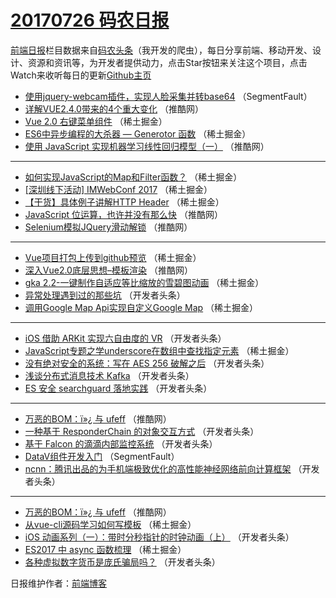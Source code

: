 # [20170726 码农日报](http://hao.caibaojian.com/date/2017/07/26)

[前端日报](http://caibaojian.com/c/news)栏目数据来自[码农头条](http://hao.caibaojian.com/)（我开发的爬虫），每日分享前端、移动开发、设计、资源和资讯等，为开发者提供动力，点击Star按钮来关注这个项目，点击Watch来收听每日的更新[Github主页](https://github.com/kujian/frontendDaily)
* [使用jquery-webcam插件，实现人脸采集并转base64](http://hao.caibaojian.com/45586.html) （SegmentFault）
* [详解VUE2.4.0带来的4个重大变化](http://hao.caibaojian.com/45575.html) （推酷网）
* [Vue 2.0 右键菜单组件](http://hao.caibaojian.com/45601.html) （稀土掘金）
* [ES6中异步编程的大杀器 &#8212; Generotor 函数](http://hao.caibaojian.com/45602.html) （稀土掘金）
* [使用 JavaScript 实现机器学习线性回归模型（一）](http://hao.caibaojian.com/45576.html) （推酷网）

***
* [如何实现JavaScript的Map和Filter函数？](http://hao.caibaojian.com/45596.html) （稀土掘金）
* [[深圳线下活动] IMWebConf 2017](http://hao.caibaojian.com/45597.html) （稀土掘金）
* [【干货】具体例子讲解HTTP Header](http://hao.caibaojian.com/45600.html) （稀土掘金）
* [JavaScript 位运算，也许并没有那么快](http://hao.caibaojian.com/45572.html) （推酷网）
* [Selenium模拟JQuery滑动解锁](http://hao.caibaojian.com/45573.html) （推酷网）

***
* [Vue项目打包上传到github预览](http://hao.caibaojian.com/45594.html) （稀土掘金）
* [深入Vue2.0底层思想–模板渲染](http://hao.caibaojian.com/45574.html) （推酷网）
* [gka 2.2-一键制作自适应等比缩放的雪碧图动画](http://hao.caibaojian.com/45598.html) （稀土掘金）
* [异常处理遇到过的那些坑](http://hao.caibaojian.com/45622.html) （开发者头条）
* [调用Google Map Api实现自定义Google Map](http://hao.caibaojian.com/45599.html) （稀土掘金）

***
* [iOS 借助 ARKit 实现六自由度的 VR](http://hao.caibaojian.com/45625.html) （开发者头条）
* [JavaScript专题之学underscore在数组中查找指定元素](http://hao.caibaojian.com/45591.html) （稀土掘金）
* [没有绝对安全的系统：写在 AES 256 破解之后](http://hao.caibaojian.com/45626.html) （开发者头条）
* [浅谈分布式消息技术 Kafka](http://hao.caibaojian.com/45616.html) （开发者头条）
* [ES 安全 searchguard 落地实践](http://hao.caibaojian.com/45629.html) （开发者头条）

***
* [万恶的BOM：ï»¿ 与 ufeff](http://hao.caibaojian.com/45578.html) （推酷网）
* [一种基于 ResponderChain 的对象交互方式](http://hao.caibaojian.com/45633.html) （开发者头条）
* [基于 Falcon 的滴滴内部监控系统](http://hao.caibaojian.com/45623.html) （开发者头条）
* [DataV组件开发入门](http://hao.caibaojian.com/45587.html) （SegmentFault）
* [ncnn：腾讯出品的为手机端极致优化的高性能神经网络前向计算框架](http://hao.caibaojian.com/45624.html) （开发者头条）

***
* [万恶的BOM：ï»¿ 与 ufeff](http://hao.caibaojian.com/45588.html) （推酷网）
* [从vue-cli源码学习如何写模板](http://hao.caibaojian.com/45592.html) （稀土掘金）
* [iOS 动画系列（一）：带时分秒指针的时钟动画（上）](http://hao.caibaojian.com/45627.html) （开发者头条）
* [ES2017 中 async 函数梳理](http://hao.caibaojian.com/45593.html) （稀土掘金）
* [各种虚拟数字货币是庞氏骗局吗？](http://hao.caibaojian.com/45617.html) （开发者头条）

日报维护作者：[前端博客](http://caibaojian.com/) 